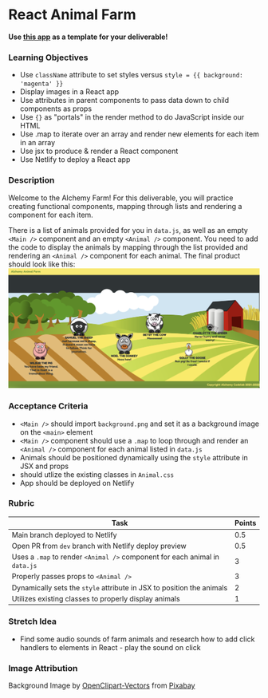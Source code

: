 # React Animal Farm

**Use [this app](https://github.com/alchemycodelab/react-animal-farm) as a template for your deliverable!**

### Learning Objectives

- Use `className` attribute to set styles versus `style = {{ background: 'magenta' }}`
- Display images in a React app
- Use attributes in parent components to pass data down to child components as props
- Use `{}` as "portals" in the render method to do JavaScript inside our HTML
- Use .map to iterate over an array and render new elements for each item in an array
- Use jsx to produce & render a React component
- Use Netlify to deploy a React app

### Description

Welcome to the Alchemy Farm! For this deliverable, you will practice creating functional components, mapping through lists and rendering a component for each item.

There is a list of animals provided for you in `data.js`, as well as an empty `<Main />` component and an empty `<Animal />` component. You need to add the code to display the animals by mapping through the list provided and rendering an `<Animal />` component for each animal. The final product should look like this:
![](./mockup.png)

### Acceptance Criteria

- `<Main />` should import `background.png` and set it as a background image on the `<main>` element
- `<Main />` component should use a `.map` to loop through and render an `<Animal />` component for each animal listed in `data.js`
- Animals should be positioned dynamically using the `style` attribute in JSX and props
- <Animal /> should utlize the existing classes in `Animal.css`
- App should be deployed on Netlify

### Rubric

| Task                                                                        | Points |
| --------------------------------------------------------------------------- | ------ |
| Main branch deployed to Netlify                                             | 0.5    |
| Open PR from `dev` branch with Netlify deploy preview                       | 0.5    |
| Uses a `.map` to render `<Animal />` component for each animal in `data.js` | 3      |
| Properly passes props to `<Animal />`                                       | 3      |
| Dynamically sets the `style` attribute in JSX to position the animals       | 2      |
| Utilizes existing classes to properly display animals                       | 1      |

### Stretch Idea

- Find some audio sounds of farm animals and research how to add click handlers to elements in React - play the sound on click

### Image Attribution

Background Image by <a href="https://pixabay.com/users/openclipart-vectors-30363/?utm_source=link-attribution&amp;utm_medium=referral&amp;utm_campaign=image&amp;utm_content=147828">OpenClipart-Vectors</a> from <a href="https://pixabay.com/?utm_source=link-attribution&amp;utm_medium=referral&amp;utm_campaign=image&amp;utm_content=147828">Pixabay</a>
